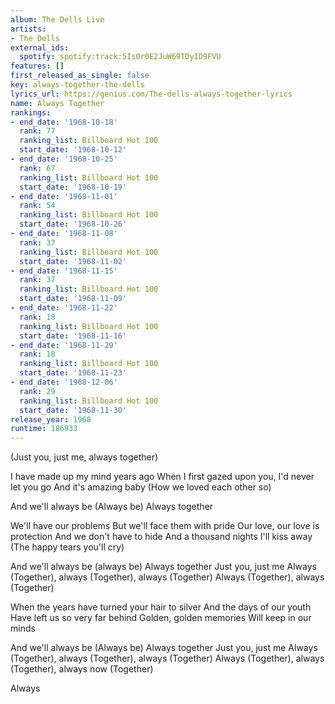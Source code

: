 ```yaml
---
album: The Dells Live
artists:
- The Dells
external_ids:
  spotify: spotify:track:5Is0r0E2JuW69TDyID9FVU
features: []
first_released_as_single: false
key: always-together-the-dells
lyrics_url: https://genius.com/The-dells-always-together-lyrics
name: Always Together
rankings:
- end_date: '1968-10-18'
  rank: 77
  ranking_list: Billboard Hot 100
  start_date: '1968-10-12'
- end_date: '1968-10-25'
  rank: 67
  ranking_list: Billboard Hot 100
  start_date: '1968-10-19'
- end_date: '1968-11-01'
  rank: 54
  ranking_list: Billboard Hot 100
  start_date: '1968-10-26'
- end_date: '1968-11-08'
  rank: 37
  ranking_list: Billboard Hot 100
  start_date: '1968-11-02'
- end_date: '1968-11-15'
  rank: 37
  ranking_list: Billboard Hot 100
  start_date: '1968-11-09'
- end_date: '1968-11-22'
  rank: 18
  ranking_list: Billboard Hot 100
  start_date: '1968-11-16'
- end_date: '1968-11-29'
  rank: 18
  ranking_list: Billboard Hot 100
  start_date: '1968-11-23'
- end_date: '1968-12-06'
  rank: 29
  ranking_list: Billboard Hot 100
  start_date: '1968-11-30'
release_year: 1968
runtime: 186933
---
```

(Just you, just me, always together)


I have made up my mind years ago
When I first gazed upon you, I'd never let you go
And it's amazing baby (How we loved each other so)


And we'll always be (Always be)
Always together


We'll have our problems
But we'll face them with pride
Our love, our love is protection
And we don't have to hide
And a thousand nights I'll kiss away (The happy tears you'll cry)


And we'll always be (always be)
Always together
Just you, just me
Always (Together), always (Together), always (Together)
Always (Together), always (Together)


When the years have turned your hair to silver
And the days of our youth
Have left us so very far behind
Golden, golden memories
Will keep in our minds


And we'll always be (Always be)
Always together
Just you, just me
Always (Together), always (Together), always (Together)
Always (Together), always (Together), always now (Together)


Always
